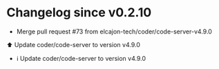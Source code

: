 # Changelog since v0.2.10
- Merge pull request #73 from elcajon-tech/coder/code-server-v4.9.0

⬆️ Update coder/code-server to version v4.9.0 
- ℹ️ Update coder/code-server to version v4.9.0 
